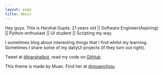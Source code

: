```yaml
---
layout: page
title: About
---
```


Hey guys. This is Harshal Gupta. 21 years old || Software Engineer(Aspiring) || Python enthusiast || UI student || Scripting my way.

I sometimes blog about interesting things that I find whilst my learning. Sometimes I share some of my dailyUI projects (if they turn out right). 

Tweet at [@harshalbot](http://twitter.com/harshalbot), read my code on [GitHub](http://github.com/harshalbot)

This theme is made by Muan. Find her at [@muanchiou](http://twitter.com/muanchiou)